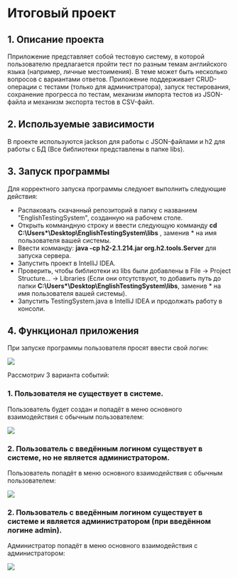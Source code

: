 # Итоговый проект

## 1. Описание проекта

Пприложение представляет собой тестовую систему, в которой пользователю предлагается пройти тест по разным темам английского языка (например, личные местоимения). В теме может быть несколько вопросов с вариантами ответов. Приложение поддерживает CRUD-операции с тестами (только для администратора), запуск тестирования, сохранение прогресса по тестам, механизм импорта тестов из JSON-файла и механизм экспорта тестов в CSV-файл.

## 2. Используемые зависимости

В проекте используются jackson для работы с JSON-файлами и h2 для работы с БД (Все библиотеки представлены в папке libs).

## 3. Запуск программы

Для корректного запуска программы следуюет выполнить следующие действия:

- Распаковать скачанный репозиторий в папку с названием "EnglishTestingSystem", созданную на рабочем столе.
- Открыть коммандную строку и ввести следующую комманду **cd C:\Users\*\Desktop\EnglishTestingSystem\libs** , заменив * на имя пользователя вашей системы.
- Ввести комманду: **java -cp h2-2.1.214.jar org.h2.tools.Server** для запуска сервера.
- Запустить проект в IntelliJ IDEA.
- Проверить, чтобы библиотеки из libs были добавлены в File -> Project Structure... -> Libraries (Если они отсутствуют, то добавить путь до папки **C:\Users\*\Desktop\EnglishTestingSystem\libs**, заменив * на имя пользователя вашей системы).
- Запустить TestingSystem.java в IntelliJ IDEA и продолжать работу в консоли.

## 4. Функционал приложения

При запуске программы пользователя просят ввести свой логин: 

![](../../../../images/dev/1.PNG)

Расcмотриv 3 варианта событий:

### 1. Пользователя не существует в системе.

Пользователь будет создан и попадёт в меню основного взаимодействия с обычным пользователем:

![](../../../../images/dev/2.PNG)

### 2. Пользователь с введённым логином существует в системе, но не является администратором.

Пользователь попадёт в меню основного взаимодействия с обычным пользователем:

![](../../../../images/dev/3.PNG)

### 2. Пользователь с введённым логином существует в системе и является администратором (при введённом логине admin).

Администратор попадёт в меню основного взаимодействия с администратором:

![](../../../../images/dev/4.PNG)
